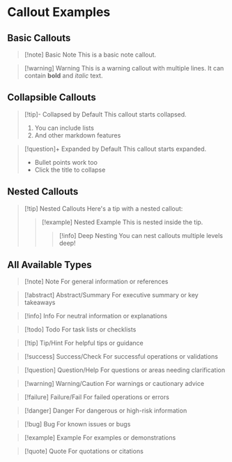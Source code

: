 # Callout Examples

## Basic Callouts

> [!note] Basic Note
> This is a basic note callout.

> [!warning] Warning
> This is a warning callout with multiple lines.
> It can contain **bold** and *italic* text.

## Collapsible Callouts

> [!tip]- Collapsed by Default
> This callout starts collapsed.
> 1. You can include lists
> 2. And other markdown features

> [!question]+ Expanded by Default
> This callout starts expanded.
> * Bullet points work too
> * Click the title to collapse

## Nested Callouts

> [!tip] Nested Callouts
> Here's a tip with a nested callout:
> > [!example] Nested Example
> > This is nested inside the tip.
> > > [!info] Deep Nesting
> > > You can nest callouts multiple levels deep!

## All Available Types

> [!note] Note
> For general information or references

> [!abstract] Abstract/Summary
> For executive summary or key takeaways

> [!info] Info
> For neutral information or explanations

> [!todo] Todo
> For task lists or checklists

> [!tip] Tip/Hint
> For helpful tips or guidance

> [!success] Success/Check
> For successful operations or validations

> [!question] Question/Help
> For questions or areas needing clarification

> [!warning] Warning/Caution
> For warnings or cautionary advice

> [!failure] Failure/Fail
> For failed operations or errors

> [!danger] Danger
> For dangerous or high-risk information

> [!bug] Bug
> For known issues or bugs

> [!example] Example
> For examples or demonstrations

> [!quote] Quote
> For quotations or citations